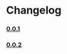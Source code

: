 # Changelog

### [0.0.1](https://github.com/dtransafetrust/SwiftLib/compare/v0.0.1...v0.0.1)

### [0.0.2](https://github.com/dtransafetrust/SwiftLib/compare/v0.0.2...v0.0.2)